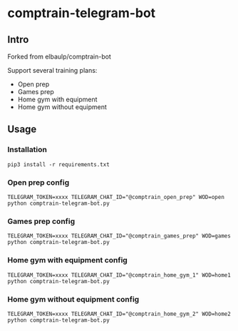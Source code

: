 # comptrain-telegram-bot

## Intro

Forked from elbaulp/comptrain-bot 

Support several training plans:

  - Open prep
  - Games prep
  - Home gym with equipment
  - Home gym without equipment

## Usage

### Installation

```
pip3 install -r requirements.txt
```

### Open prep config

```
TELEGRAM_TOKEN=xxxx TELEGRAM_CHAT_ID="@comptrain_open_prep" WOD=open python comptrain-telegram-bot.py
```

### Games prep config

```
TELEGRAM_TOKEN=xxxx TELEGRAM_CHAT_ID="@comptrain_games_prep" WOD=games python comptrain-telegram-bot.py
```

### Home gym with equipment config

```
TELEGRAM_TOKEN=xxxx TELEGRAM_CHAT_ID="@comptrain_home_gym_1" WOD=home1 python comptrain-telegram-bot.py
```

### Home gym without equipment config

```
TELEGRAM_TOKEN=xxxx TELEGRAM_CHAT_ID="@comptrain_home_gym_2" WOD=home2 python comptrain-telegram-bot.py
```
